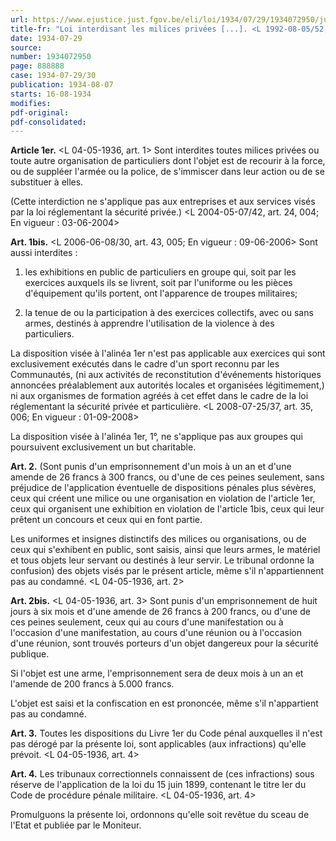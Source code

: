 ```yaml
---
url: https://www.ejustice.just.fgov.be/eli/loi/1934/07/29/1934072950/justel
title-fr: "Loi interdisant les milices privées [...]. <L 1992-08-05/52, art. 58, 003; En vigueur : 01-01-1993> (NOTE : Consultation des versions antérieures à partir du 01-01-1990 et mise à jour au 22-08-2008)."
date: 1934-07-29
source:
number: 1934072950
page: 888888
case: 1934-07-29/30
publication: 1934-08-07
starts: 16-08-1934
modifies:
pdf-original:
pdf-consolidated:
---
```


**Article 1er.** <L 04-05-1936, art. 1> Sont interdites toutes milices privées ou toute autre organisation de particuliers dont l'objet est de recourir à la force, ou de suppléer l'armée ou la police, de s'immiscer dans leur action ou de se substituer à elles.

(Cette interdiction ne s'applique pas aux entreprises et aux services visés par la loi réglementant la sécurité privée.) <L 2004-05-07/42, art. 24, 004;  En vigueur :  03-06-2004>

**Art. 1bis.** <L 2006-06-08/30, art. 43, 005;  En vigueur :  09-06-2006> Sont aussi interdites :

1. les exhibitions en public de particuliers en groupe qui, soit par les exercices auxquels ils se livrent, soit par l'uniforme ou les pièces d'équipement qu'ils portent, ont l'apparence de troupes militaires;

2. la tenue de ou la participation à des exercices collectifs, avec ou sans armes, destinés à apprendre l'utilisation de la violence à des particuliers.

La disposition visée à l'alinéa 1er n'est pas applicable aux exercices qui sont exclusivement exécutés dans le cadre d'un sport reconnu par les Communautés, (ni aux activités de reconstitution d'événements historiques annoncées préalablement aux autorités locales et organisées légitimement,) ni aux organismes de formation agréés à cet effet dans le cadre de la loi réglementant la sécurité privée et particulière. <L 2008-07-25/37, art. 35, 006;  En vigueur :  01-09-2008>

La disposition visée à l'alinéa 1er, 1°, ne s'applique pas aux groupes qui poursuivent exclusivement un but charitable.

**Art. 2.** (Sont punis d'un emprisonnement d'un mois à un an et d'une amende de 26 francs à 300 francs, ou d'une de ces peines seulement, sans préjudice de l'application éventuelle de dispositions pénales plus sévères, ceux qui créent une milice ou une organisation en violation de l'article 1er, ceux qui organisent une exhibition en violation de l'article 1bis, ceux qui leur prêtent un concours et ceux qui en font partie.

Les uniformes et insignes distinctifs des milices ou organisations, ou de ceux qui s'exhibent en public, sont saisis, ainsi que leurs armes, le matériel et tous objets leur servant ou destinés à leur servir. Le tribunal ordonne la confusion) des objets visés par le présent article, même s'il n'appartiennent pas au condamné. <L 04-05-1936, art. 2>

**Art. 2bis.** <L 04-05-1936, art. 3> Sont punis d'un emprisonnement de huit jours à six mois et d'une amende de 26 francs à 200 francs, ou d'une de ces peines seulement, ceux qui au cours d'une manifestation ou à l'occasion d'une manifestation, au cours d'une réunion ou à l'occasion d'une réunion, sont trouvés porteurs d'un objet dangereux pour la sécurité publique.

Si l'objet est une arme, l'emprisonnement sera de deux mois à un an et l'amende de 200 francs à 5.000 francs.

L'objet est saisi et la confiscation en est prononcée, même s'il n'appartient pas au condamné.

**Art. 3.** Toutes les dispositions du Livre 1er du Code pénal auxquelles il n'est pas dérogé par la présente loi, sont applicables (aux infractions) qu'elle prévoit. <L 04-05-1936, art. 4>

**Art. 4.** Les tribunaux correctionnels connaissent de (ces infractions) sous réserve de l'application de la loi du 15 juin 1899, contenant le titre Ier du Code de procédure pénale militaire. <L 04-05-1936, art. 4>

Promulguons la présente loi, ordonnons qu'elle soit revêtue du sceau de l'Etat et publiée par le Moniteur.
